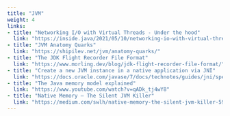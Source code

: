 ```yaml
---
title: "JVM"
weight: 4
links:
- title: "Networking I/O with Virtual Threads - Under the hood"
  link: "https://inside.java/2021/05/10/networking-io-with-virtual-threads/"
- title: "JVM Anatomy Quarks"
  link: "https://shipilev.net/jvm/anatomy-quarks/"
- title: "The JDK Flight Recorder File Format"
  link: "https://www.morling.dev/blog/jdk-flight-recorder-file-format/"
- title: "Create a new JVM instance in a native application via JNI"
  link: "https://docs.oracle.com/javase/7/docs/technotes/guides/jni/spec/invocation.html"
- title: "The Java memory model explained"
  link: "https://www.youtube.com/watch?v=qADk_tj4wY8"
- title: "Native Memory — The Silent JVM Killer"
  link: "https://medium.com/swlh/native-memory-the-silent-jvm-killer-595913cba8e7"
---
```

